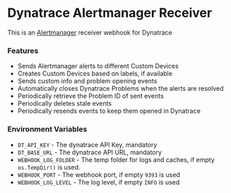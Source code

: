 # Dynatrace Alertmanager Receiver

This is an [Alertmanager](https://prometheus.io/docs/alerting/latest/alertmanager/) receiver webhook for Dynatrace

### Features

* Sends Alertmanager alerts to different Custom Devices
* Creates Custom Devices based on labels, if available
* Sends custom info and problem opening events
* Automatically closes Dynatrace Problems when the alerts are resolved
* Periodically retrieve the Problem ID of sent events
* Periodically deletes stale events
* Periodically resends events to keep them opened in Dynatrace

### Environment Variables

* `DT_API_KEY` - The dynatrace API Key, mandatory
* `DT_BASE_URL` - The dynatrace API URL, mandatory
* `WEBHOOK_LOG_FOLDER` - The temp folder for logs and caches, if empty `os.TempDir()` is used.
* `WEBHOOK_PORT` - The webhook port, if empty `9393` is used
* `WEBHOOK_LOG_LEVEL` - The log level, if empty `INFO` is used

